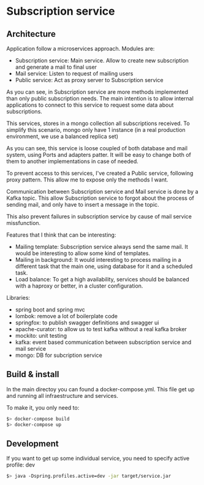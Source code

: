 # Subscription service

## Architecture

Application follow a microservices approach. Modules are:
- Subscription service: Main service. Allow to create new subscription and generate a mail to final user
- Mail service: Listen to request of mailing users
- Public service: Act as proxy server to Subscription service

As you can see, in Subscription service are more methods implemented than only public subscription needs.
The main intention is to allow internal applications to connect to this service to request some data about
subscriptions.

This services, stores in a mongo collection all subscriptions received. To simplify this scenario, mongo only
have 1 instance (in a real production environment, we use a balanced replica set)

As you can see, this service is loose coupled of both database and mail system, using Ports and adapters patter.
It will be easy to change both of them to another implementations in case of needed.

To prevent access to this services, I've created a Public service, following proxy pattern. This allow me to
expose only the methods I want.

Communication between Subscription service and Mail service is done by a Kafka topic. This allow Subscription
service to forgot about the process of sending mail, and only have to insert a message in the topic.

This also prevent failures in subscription service by cause of mail service missfunction.

Features that I think that can be interesting:
- Mailing template: Subscription service always send the same mail. It would be interesting to allow some kind
of templates.
- Mailing in background: It would interesting to process mailing in a different task that the main one,
using database for it and a scheduled task.
- Load balance: To get a high availability, services should be balanced with a haproxy or better, in a cluster
configuration.

Libraries:
- spring boot and spring mvc
- lombok: remove a lot of boilerplate code
- springfox: to publish swagger definitions and swagger ui
- apache-curator: to allow us to test kafka without a real kafka broker
- mockito: unit testing
- kafka: event based communication between subscription service and mail service
- mongo: DB for subcription service

## Build & install

In the main directoy you can found a docker-compose.yml. This file get up and running all infraestructure and
services.

To make it, you only need to:
```bash
$> docker-compose build
$> docker-compose up
```

## Development

If you want to get up some individual service, you need to specify active profile: dev

```bash
$> java -Dspring.profiles.active=dev -jar target/service.jar
```

